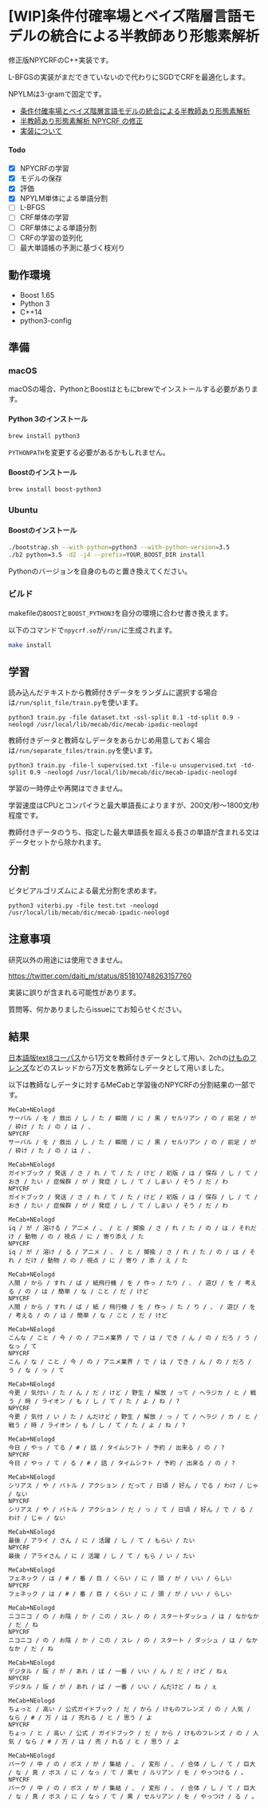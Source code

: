 # [WIP]条件付確率場とベイズ階層言語モデルの統合による半教師あり形態素解析

修正版NPYCRFのC++実装です。

L-BFGSの実装がまだできていないので代わりにSGDでCRFを最適化します。

NPYLMは3-gramで固定です。

- [条件付確率場とベイズ階層言語モデルの統合による半教師あり形態素解析](http://chasen.org/~daiti-m/paper/nlp2011semiseg.pdf)
- [半教師あり形態素解析 NPYCRF の修正](http://www.anlp.jp/proceedings/annual_meeting/2016/pdf_dir/D6-3.pdf)
- [実装について](http://musyoku.github.io/2017/12/19/npycrf/)

#### Todo

- [x] NPYCRFの学習
- [x] モデルの保存
- [x] 評価
- [x] NPYLM単体による単語分割
- [ ] L-BFGS
- [ ] CRF単体の学習
- [ ] CRF単体による単語分割
- [ ] CRFの学習の並列化
- [ ] 最大単語帳の予測に基づく枝刈り

## 動作環境

- Boost 1.65
- Python 3
- C++14
- python3-config

## 準備

### macOS

macOSの場合、PythonとBoostはともにbrewでインストールする必要があります。

#### Python 3のインストール

```bash
brew install python3
```

`PYTHONPATH`を変更する必要があるかもしれません。

#### Boostのインストール

```bash
brew install boost-python3
```

### Ubuntu

#### Boostのインストール

```bash
./bootstrap.sh --with-python=python3 --with-python-version=3.5
./b2 python=3.5 -d2 -j4 --prefix=YOUR_BOOST_DIR install
```

Pythonのバージョンを自身のものと置き換えてください。

### ビルド

makefileの`BOOST`と`BOOST_PYTHON3`を自分の環境に合わせ書き換えます。

以下のコマンドで`npycrf.so`が`/run/`に生成されます。

```bash
make install
```

## 学習

読み込んだテキストから教師付きデータをランダムに選択する場合は`/run/split_file/train.py`を使います。

```
python3 train.py -file dataset.txt -ssl-split 0.1 -td-split 0.9 -neologd /usr/local/lib/mecab/dic/mecab-ipadic-neologd
```

教師付きデータと教師なしデータをあらかじめ用意しておく場合は`/run/separate_files/train.py`を使います。

```
python3 train.py -file-l supervised.txt -file-u unsupervised.txt -td-split 0.9 -neologd /usr/local/lib/mecab/dic/mecab-ipadic-neologd
```

学習の一時停止や再開はできません。

学習速度はCPUとコンパイラと最大単語長によりますが、200文/秒〜1800文/秒程度です。

教師付きデータのうち、指定した最大単語長を超える長さの単語が含まれる文はデータセットから除かれます。

## 分割

ビタビアルゴリズムによる最尤分割を求めます。

```
python3 viterbi.py -file test.txt -neologd /usr/local/lib/mecab/dic/mecab-ipadic-neologd
```

## 注意事項

研究以外の用途には使用できません。

https://twitter.com/daiti_m/status/851810748263157760

実装に誤りが含まれる可能性があります。

質問等、何かありましたらissueにてお知らせください。

## 結果

[日本語版text8コーパス](http://hironsan.hatenablog.com/entry/japanese-text8-corpus)から1万文を教師付きデータとして用い、2chの[けものフレンズ](https://shiba.5ch.net/test/read.cgi/anime/1490363261)などのスレッドから7万文を教師なしデータとして用いました。

以下は教師なしデータに対するMeCabと学習後のNPYCRFの分割結果の一部です。

```
MeCab+NEologd
サーバル / を / 救出 / し / た / 瞬間 / に / 黒 / セルリアン / の / 前足 / が / 砕け / た / の / は / 、
NPYCRF
サーバル / を / 救出 / し / た / 瞬間 / に / 黒 / セルリアン / の / 前足 / が / 砕け / た / の / は / 、

MeCab+NEologd
ガイドブック / 発送 / さ / れ / て / た / けど / 初版 / は / 保存 / し / て / おき / たい / 症候群 / が / 発症 / し / て / しまい / そう / だ / わ
NPYCRF
ガイドブック / 発送 / さ / れ / て / た / けど / 初版 / は / 保存 / し / て / おき / たい / 症候群 / が / 発症 / し / て / しまい / そう / だ / わ

MeCab+NEologd
iq / が / 溶ける / アニメ / 、 / と / 揶揄 / さ / れ / た / の / は / それだけ / 動物 / の / 視点 / に / 寄り添え / た
NPYCRF
iq / が / 溶け / る / アニメ / 、 / と / 揶揄 / さ / れ / た / の / は / それ / だけ / 動物 / の / 視点 / に / 寄り / 添 / え / た

MeCab+NEologd
人間 / から / すれ / ば / 紙飛行機 / を / 作っ / たり / 、 / 遊び / を / 考える / の / は / 簡単 / な / こと / だ / けど
NPYCRF
人間 / から / すれ / ば / 紙 / 飛行機 / を / 作っ / た / り / 、 / 遊び / を / 考える / の / は / 簡単 / な / こと / だ / けど

MeCab+NEologd
こんな / こと / 今 / の / アニメ業界 / で / は / でき / ん / の / だろ / う / なっ / て
NPYCRF
こん / な / こと / 今 / の / アニメ業界 / で / は / でき / ん / の / だろ / う / な / っ / て

MeCab+NEologd
今更 / 気付い / た / ん / だ / けど / 野生 / 解放 / って / ヘラジカ / と / 戦う / 時 / ライオン / も / し / て / た / よ / ね / ?
NPYCRF
今更 / 気付 / い / た / んだけど / 野生 / 解放 / っ / て / ヘラジ / カ / と / 戦う / 時 / ライオン / も / し / て / た / よ / ね / ?

MeCab+NEologd
今日 / やっ / てる / # / 話 / タイムシフト / 予約 / 出来る / の / ?
NPYCRF
今日 / やっ / て / る / # / 話 / タイムシフト / 予約 / 出来る / の / ?

MeCab+NEologd
シリアス / や / バトル / アクション / だって / 日頃 / 好ん / でる / わけ / じゃ / ない
NPYCRF
シリアス / や / バトル / アクション / だ / っ / て / 日頃 / 好ん / で / る / わけ / じゃ / ない

MeCab+NEologd
最後 / アライ / さん / に / 活躍 / し / て / もらい / たい
NPYCRF
最後 / アライさん / に / 活躍 / し / て / もら / い / たい

MeCab+NEologd
フェネック / は / # / 番 / 目 / くらい / に / 頭 / が / いい / らしい
NPYCRF
フェネック / は / # / 番 / 目 / くらい / に / 頭 / が / いい / らしい

MeCab+NEologd
ニコニコ / の / お陰 / か / この / スレ / の / スタートダッシュ / は / なかなか / だ / ね
NPYCRF
ニコニコ / の / お陰 / か / この / スレ / の / スタート / ダッシュ / は / なかなか / だ / ね

MeCab+NEologd
デジタル / 版 / が / あれ / ば / 一番 / いい / ん / だ / けど / ねぇ
NPYCRF
デジタル / 版 / が / あれ / ば / 一番 / いい / んだけど / ね / ぇ

MeCab+NEologd
ちょっと / 高い / 公式ガイドブック / だ / から / けものフレンズ / の / 人気 / なら / # / 万 / は / 売れる / と / 思う / よ
NPYCRF
ちょっ / と / 高い / 公式 / ガイドブック / だ / から / けものフレンズ / の / 人気 / なら / # / 万 / は / 売 / れる / と / 思う / よ

MeCab+NEologd
パーク / 中 / の / ボス / が / 集結 / 、 / 変形 / 、 / 合体 / し / て / 巨大 / な / 真 / ボス / に / なっ / て / 黒セ / ルリアン / を / やっつける / 。
NPYCRF
パーク / 中 / の / ボス / が / 集結 / 、 / 変形 / 、 / 合体 / し / て / 巨大 / な / 真 / ボス / に / なっ / て / 黒 / セルリアン / を / やっつけ / る / 。
```